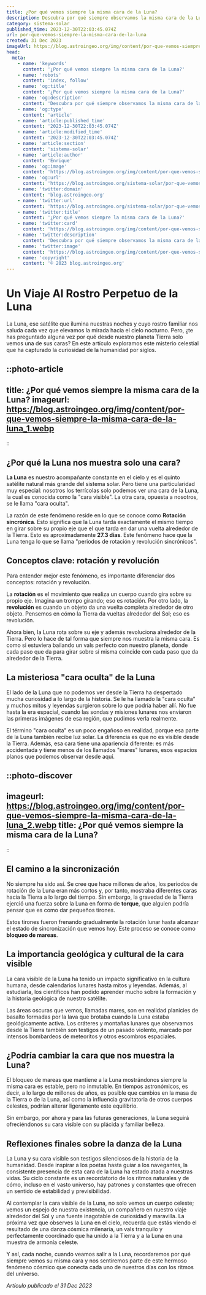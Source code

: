 ```yaml
---
title: ¿Por qué vemos siempre la misma cara de la Luna?
description: Descubra por qué siempre observamos la misma cara de la Luna debido a su rotación sincrónica con la Tierra, un fascinante fenómeno llamado acoplamiento de marea.
category: sistema-solar
published_time: 2023-12-30T22:03:45.074Z
url: por-que-vemos-siempre-la-misma-cara-de-la-luna
created: 31 Dec 2023
imageUrl: https://blog.astroingeo.org/img/content/por-que-vemos-siempre-la-misma-cara-de-la-luna_1.webp
head:
  meta:
    - name: 'keywords'
      content: '¿Por qué vemos siempre la misma cara de la Luna?'
    - name: 'robots'
      content: 'index, follow'
    - name: 'og:title'
      content: '¿Por qué vemos siempre la misma cara de la Luna?'
    - name: 'og:description'
      content: 'Descubra por qué siempre observamos la misma cara de la Luna debido a su rotación sincrónica con la Tierra, un fascinante fenómeno llamado acoplamiento de marea.'
    - name: 'og:type'
      content: 'article'
    - name: 'article:published_time'
      content: '2023-12-30T22:03:45.074Z'
    - name: 'article:modified_time'
      content: '2023-12-30T22:03:45.074Z'
    - name: 'article:section'
      content: 'sistema-solar'
    - name: 'article:author'
      content: 'Enrique'
    - name: 'og:image'
      content: 'https://blog.astroingeo.org/img/content/por-que-vemos-siempre-la-misma-cara-de-la-luna_1.webp'
    - name: 'og:url'
      content: 'https://blog.astroingeo.org/sistema-solar/por-que-vemos-siempre-la-misma-cara-de-la-luna'
    - name: 'twitter:domain'
      content: 'blog.astroingeo.org'
    - name: 'twitter:url'
      content: 'https://blog.astroingeo.org/sistema-solar/por-que-vemos-siempre-la-misma-cara-de-la-luna'
    - name: 'twitter:title'
      content: '¿Por qué vemos siempre la misma cara de la Luna?'
    - name: 'twitter:card'
      content: 'https://blog.astroingeo.org/img/content/por-que-vemos-siempre-la-misma-cara-de-la-luna_1.webp'
    - name: 'twitter:description'
      content: 'Descubra por qué siempre observamos la misma cara de la Luna debido a su rotación sincrónica con la Tierra, un fascinante fenómeno llamado acoplamiento de marea.'
    - name: 'twitter:image'
      content: 'https://blog.astroingeo.org/img/content/por-que-vemos-siempre-la-misma-cara-de-la-luna_1.webp'
    - name: 'copyright'
      content: '© 2023 blog.astroingeo.org'
---
```

# Un Viaje Al Rostro Perpetuo de la Luna

La Luna, ese satélite que ilumina nuestras noches y cuyo rostro familiar nos saluda cada vez que elevamos la mirada hacia el cielo nocturno. Pero, ¿te has preguntado alguna vez por qué desde nuestro planeta Tierra solo vemos una de sus caras? En este artículo exploramos este misterio celestial que ha capturado la curiosidad de la humanidad por siglos.

::photo-article
---
title: ¿Por qué vemos siempre la misma cara de la Luna?
imageurl: https://blog.astroingeo.org/img/content/por-que-vemos-siempre-la-misma-cara-de-la-luna_1.webp
---
::

## ¿Por qué la Luna nos muestra solo una cara?

**La Luna** es nuestro acompañante constante en el cielo y es el quinto satélite natural más grande del sistema solar. Pero tiene una particularidad muy especial: nosotros los terrícolas solo podemos ver una cara de la Luna, la cual es conocida como la "cara visible". La otra cara, opuesta a nosotros, se le llama "cara oculta".

La razón de este fenómeno reside en lo que se conoce como **Rotación sincrónica**. Esto significa que la Luna tarda exactamente el mismo tiempo en girar sobre su propio eje que el que tarda en dar una vuelta alrededor de la Tierra. Esto es aproximadamente **27.3 días**. Este fenómeno hace que la Luna tenga lo que se llama "periodos de rotación y revolución sincrónicos".

## Conceptos clave: rotación y revolución

Para entender mejor este fenómeno, es importante diferenciar dos conceptos: rotación y revolución. 

La **rotación** es el movimiento que realiza un cuerpo cuando gira sobre su propio eje. Imagina un trompo girando; eso es rotación. Por otro lado, la **revolución** es cuando un objeto da una vuelta completa alrededor de otro objeto. Pensemos en cómo la Tierra da vueltas alrededor del Sol; eso es revolución.

Ahora bien, la Luna rota sobre su eje y además revoluciona alrededor de la Tierra. Pero lo hace de tal forma que siempre nos muestra la misma cara. Es como si estuviera bailando un vals perfecto con nuestro planeta, donde cada paso que da para girar sobre sí misma coincide con cada paso que da alrededor de la Tierra.

## La misteriosa "cara oculta" de la Luna

El lado de la Luna que no podemos ver desde la Tierra ha despertado mucha curiosidad a lo largo de la historia. Se le ha llamado la "cara oculta" y muchos mitos y leyendas surgieron sobre lo que podría haber allí. No fue hasta la era espacial, cuando las sondas y misiones lunares nos enviaron las primeras imágenes de esa región, que pudimos verla realmente.

El término "cara oculta" es un poco engañoso en realidad, porque esa parte de la Luna también recibe luz solar. La diferencia es que no es visible desde la Tierra. Además, esa cara tiene una apariencia diferente: es más accidentada y tiene menos de los llamados "mares" lunares, esos espacios planos que podemos observar desde aquí.


::photo-discover
---
imageurl: https://blog.astroingeo.org/img/content/por-que-vemos-siempre-la-misma-cara-de-la-luna_2.webp
title: ¿Por qué vemos siempre la misma cara de la Luna?
---
::

## El camino a la sincronización

No siempre ha sido así. Se cree que hace millones de años, los periodos de rotación de la Luna eran más cortos y, por tanto, mostraba diferentes caras hacia la Tierra a lo largo del tiempo. Sin embargo, la gravedad de la Tierra ejerció una fuerza sobre la Luna en forma de **torque**, que alguien podría pensar que es como dar pequeños tirones.

Estos tirones fueron frenando gradualmente la rotación lunar hasta alcanzar el estado de sincronización que vemos hoy. Este proceso se conoce como **bloqueo de mareas**.

## La importancia geológica y cultural de la cara visible

La cara visible de la Luna ha tenido un impacto significativo en la cultura humana, desde calendarios lunares hasta mitos y leyendas. Además, al estudiarla, los científicos han podido aprender mucho sobre la formación y la historia geológica de nuestro satélite.

Las áreas oscuras que vemos, llamadas mares, son en realidad planicies de basalto formadas por la lava que brotaba cuando la Luna estaba geológicamente activa. Los cráteres y montañas lunares que observamos desde la Tierra también son testigos de un pasado violento, marcado por intensos bombardeos de meteoritos y otros escombros espaciales.

## ¿Podría cambiar la cara que nos muestra la Luna?

El bloqueo de mareas que mantiene a la Luna mostrándonos siempre la misma cara es estable, pero no inmutable. En tiempos astronómicos, es decir, a lo largo de millones de años, es posible que cambios en la masa de la Tierra o de la Luna, así como la influencia gravitatoria de otros cuerpos celestes, podrían alterar ligeramente este equilibrio.

Sin embargo, por ahora y para las futuras generaciones, la Luna seguirá ofreciéndonos su cara visible con su plácida y familiar belleza.

## Reflexiones finales sobre la danza de la Luna

La Luna y su cara visible son testigos silenciosos de la historia de la humanidad. Desde inspirar a los poetas hasta guiar a los navegantes, la consistente presencia de esta cara de la Luna ha estado atada a nuestras vidas. Su ciclo constante es un recordatorio de los ritmos naturales y de cómo, incluso en el vasto universo, hay patrones y constantes que ofrecen un sentido de estabilidad y previsibilidad.

Al contemplar la cara visible de la Luna, no solo vemos un cuerpo celeste; vemos un espejo de nuestra existencia, un compañero en nuestro viaje alrededor del Sol y una fuente inagotable de curiosidad y maravilla. La próxima vez que observes la Luna en el cielo, recuerda que estás viendo el resultado de una danza cósmica milenaria, un vals tranquilo y perfectamente coordinado que ha unido a la Tierra y a la Luna en una muestra de armonía celeste.

Y así, cada noche, cuando veamos salir a la Luna, recordaremos por qué siempre vemos su misma cara y nos sentiremos parte de este hermoso fenómeno cósmico que conecta cada uno de nuestros días con los ritmos del universo.

_Artículo publicado el 31 Dec 2023_